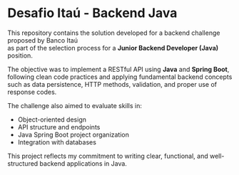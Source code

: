 # Desafio Itaú - Backend Java

This repository contains the solution developed for a backend challenge proposed by Banco Itaú  
as part of the selection process for a **Junior Backend Developer (Java)** position.

The objective was to implement a RESTful API using **Java** and **Spring Boot**, following clean code practices and applying fundamental backend concepts such as data persistence, HTTP methods, validation, and proper use of response codes.

The challenge also aimed to evaluate skills in:
- Object-oriented design
- API structure and endpoints
- Java Spring Boot project organization
- Integration with databases

This project reflects my commitment to writing clear, functional, and well-structured backend applications in Java.
